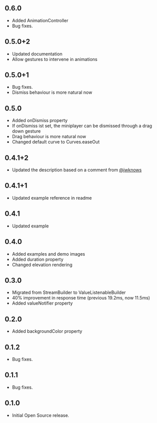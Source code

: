 ## 0.6.0

* Added AnimationController
* Bug fixes.

## 0.5.0+2

* Updated documentation
* Allow gestures to intervene in animations

## 0.5.0+1

* Bug fixes.
* Dismiss behaviour is more natural now

## 0.5.0

* Added onDismiss property
* If onDismiss ist set, the miniplayer can be dismissed through a drag down gesture
* Drag behaviour is more natural now
* Changed default curve to Curves.easeOut

## 0.4.1+2

* Updated the description based on a comment from [@jwknows](https://www.reddit.com/r/FlutterDev/comments/ihipfr/miniplayer_functionality_in_flutter/#CommentTopMeta--Created--t1_g30dh9e:~:text=I%20might%20be%20wrong%20but%20I'm,be%20%22on%20top%22%20of%20dialogs%20etc...)

## 0.4.1+1

* Updated example reference in readme

## 0.4.1

* Updated example

## 0.4.0

* Added examples and demo images
* Added duration property
* Changed elevation rendering

## 0.3.0

* Migrated from StreamBuilder to ValueListenableBuilder
* 40% improvement in response time (previous 19.2ms, now 11.5ms)
* Added valueNotifier property

## 0.2.0

* Added backgroundColor property

## 0.1.2

* Bug fixes.

## 0.1.1

* Bug fixes.

## 0.1.0

* Initial Open Source release.